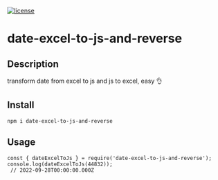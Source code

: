[![license](https://img.shields.io/badge/license-MIT%20License-blue.svg)](https://github.com/marcuxo/date-excel-to-js-and-reverse/blob/main/LICENSE)

# date-excel-to-js-and-reverse

## Description
transform date from excel to js and js to excel, easy 👌

## Install
```node
npm i date-excel-to-js-and-reverse
```

## Usage
```node
const { dateExcelToJs } = require('date-excel-to-js-and-reverse');
console.log(dateExcelToJs(44832));
 // 2022-09-28T00:00:00.000Z
```
